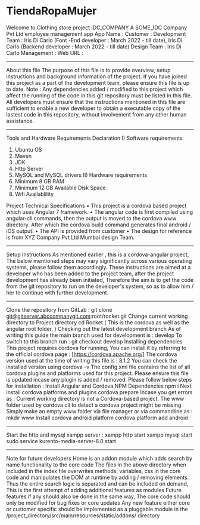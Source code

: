 # TiendaRopaMujer
Welcome to Clothing store project
  IDC_COMPANY
A SOME_IDC Company Pvt Ltd employee management app
App Name : 
Customer : 
Development Team :
Iris Di Carlo (Font -End  developer : March 2022 - till date),
Iris Di Carlo (Backend developer : March 2022 - till date)
Design Team : Iris Di Carlo
Management : 
Web URL :  
________________________________________
About this file
The purpose of this file is to provide overview, setup instructions and background information of the project. If you have joined this project as a part of the development team, please ensure this file is up to date.
Note : Any dependencies added / modified to this project which affect the running of the code in this git repository must be listed in this file. All developers must ensure that the instructions mentioned in this file are sufficient to enable a new developer to obtain a executable copy of the lastest code in this repository, without involvement from any other human assistance.
________________________________________
Tools and Hardware Requirements Declaration
I) Software requirements
1.	Ubuntu OS
2.	Maven
3.	JDK
4.	Http Server
5.	MySQL and MySQL drivers
II) Hardware requirements
1.	Minimum 8 GB RAM
2.	Minimum 12 GB Available Disk Space
3.	Wifi Availablility

Project Technical Specifications
•	This project is a cordova based project which uses Angular 7
framework.
•	The angular code is first compiled using angular-cli commands,
then the output is moved to the cordova www directory. After which
the cordova build command generates final android / iOS output.
•	The API is provided from customer
•	The design for reference is from XYZ Company Pvt Ltd Mumbai design
Team.
________________________________________
Setup Instructions
As mentioned earlier , this is a cordova-angular project,
The below mentioned steps may vary significantly across various operating systems, please follow them accordingly.
These instructions are aimed at a developer who has been added to the project team, after the project development has already been initiated,
Therefore the aim is to get the code from the git repository to run on the developer's system, so as to allow him / her to continue with further development.
________________________________________
Clone the repository from GitLab :
git clone git@gitserver.abccompanygit.com:root/rocket.git
Change current working directory to Project directory
cd Rocket
( This is the cordova as well as the angular root folder. )
Checking out the latest development branch
As of writing this guide the main branch used for development is : develop
To switch to this branch run :
git checkout develop
Installing dependencies
This project requires cordova for running, You can install it by referring to the official cordova page : [https://cordova.apache.org/]
The cordova version used at the time of writing this file is : 8.1.2 You can check the installed version using cordova -v
The config.xml file contains the list of all cordova plugins and platforms used for this project. Please ensure this file is updated incase any plugin is added / removed.
Please follow below steps for installation :
Install Angular and Cordova NPM Dependencies
npm i
Next install cordova platforms and plugins
cordova prepare
Incase you get errors as : Current working directory is not a Cordova-based project.
The www folder used by cordova cli to detect a cordova project might be missing Simply make an empty www folder via file manager or via commandline as :
mkdir www
Install cordova android platform
cordova platform add android
________________________________________
Start the http and mysql xampp server :
xampp http start
xampp mysql start
sudo service kurento-media-server-6.0 start
________________________________________
Note for future developers
Home is an addon module which adds search by name functionality to the core code The files in the above directory when included in the index file overwrites methods, variables, css in the core code and manipulates the DOM at runtime by adding / removing elements. Thus the entire search logic is separated and can be included on demand, This is the first attempt of adding additional features as modules Future features if any should also be done in the same way, The core code should only be modified for bug fixes or core updates Any new feature either core or customer specific should be implemented as a pluggable module in the /project_directory/src/main/resources/static/addons/ directory

